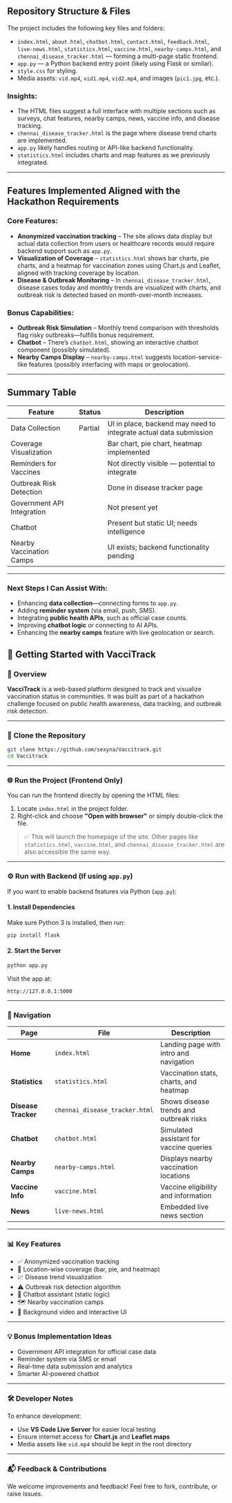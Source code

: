 ## Repository Structure & Files

The project includes the following key files and folders:

* `index.html`, `about.html`, `chatbot.html`, `contact.html`, `feedback.html`, `live-news.html`, `statistics.html`, `vaccine.html`, `nearby-camps.html`, and `chennai_disease_tracker.html` — forming a multi-page static frontend.
* `app.py` — a Python backend entry point (likely using Flask or similar).
* `style.css` for styling.
* Media assets: `vid.mp4`, `vid1.mp4`, `vid2.mp4`, and images (`pic1.jpg`, etc.).

### Insights:

* The HTML files suggest a full interface with multiple sections such as surveys, chat features, nearby camps, news, vaccine info, and disease tracking.
* `chennai_disease_tracker.html` is the page where disease trend charts are implemented.
* `app.py` likely handles routing or API-like backend functionality.
* `statistics.html` includes charts and map features as we previously integrated.

---

## Features Implemented Aligned with the Hackathon Requirements

### Core Features:

* **Anonymized vaccination tracking** – The site allows data display but actual data collection from users or healthcare records would require backend support such as `app.py`.
* **Visualization of Coverage** – `statistics.html` shows bar charts, pie charts, and a heatmap for vaccination zones using Chart.js and Leaflet, aligned with tracking coverage by location.
* **Disease & Outbreak Monitoring** – In `chennai_disease_tracker.html`, disease cases today and monthly trends are visualized with charts, and outbreak risk is detected based on month-over-month increases.

### Bonus Capabilities:

* **Outbreak Risk Simulation** – Monthly trend comparison with thresholds flag risky outbreaks—fulfills bonus requirement.
* **Chatbot** – There’s `chatbot.html`, showing an interactive chatbot component (possibly simulated).
* **Nearby Camps Display** – `nearby-camps.html` suggests location-service-like features (possibly interfacing with maps or geolocation).

---

## Summary Table

| Feature                    | Status  | Description                                                       |
| -------------------------- | ------- | ----------------------------------------------------------------- |
| Data Collection            | Partial | UI in place, backend may need to integrate actual data submission |
| Coverage Visualization     |         | Bar chart, pie chart, heatmap implemented                         |
| Reminders for Vaccines     |         | Not directly visible — potential to integrate                     |
| Outbreak Risk Detection    |         | Done in disease tracker page                                      |
| Government API Integration |         | Not present yet                                                   |
| Chatbot                    |         | Present but static UI; needs intelligence                         |
| Nearby Vaccination Camps   |         | UI exists; backend functionality pending                          |

---

### Next Steps I Can Assist With:

* Enhancing **data collection**—connecting forms to `app.py`.
* Adding **reminder system** (via email, push, SMS).
* Integrating **public health APIs**, such as official case counts.
* Improving **chatbot logic** or connecting to AI APIs.
* Enhancing the **nearby camps** feature with live geolocation or search.



## 🚀 Getting Started with VacciTrack

### 🧾 Overview

**VacciTrack** is a web-based platform designed to track and visualize vaccination status in communities. It was built as part of a hackathon challenge focused on public health awareness, data tracking, and outbreak risk detection.

---

### 📁 Clone the Repository

```bash
git clone https://github.com/sexyna/Vaccitrack.git
cd Vaccitrack
```

---

### 🌐 Run the Project (Frontend Only)

You can run the frontend directly by opening the HTML files:

1. Locate `index.html` in the project folder.
2. Right-click and choose **"Open with browser"** or simply double-click the file.

> ✅ This will launch the homepage of the site. Other pages like `statistics.html`, `vaccine.html`, and `chennai_disease_tracker.html` are also accessible the same way.

---

### ⚙️ Run with Backend (If using `app.py`)

If you want to enable backend features via Python (`app.py`):

#### 1. Install Dependencies

Make sure Python 3 is installed, then run:

```bash
pip install flask
```

#### 2. Start the Server

```bash
python app.py
```

Visit the app at:

```
http://127.0.0.1:5000
```

---

### 🧭 Navigation

| Page                | File                           | Description                             |
| ------------------- | ------------------------------ | --------------------------------------- |
| **Home**            | `index.html`                   | Landing page with intro and navigation  |
| **Statistics**      | `statistics.html`              | Vaccination stats, charts, and heatmap  |
| **Disease Tracker** | `chennai_disease_tracker.html` | Shows disease trends and outbreak risks |
| **Chatbot**         | `chatbot.html`                 | Simulated assistant for vaccine queries |
| **Nearby Camps**    | `nearby-camps.html`            | Displays nearby vaccination locations   |
| **Vaccine Info**    | `vaccine.html`                 | Vaccine eligibility and information     |
| **News**            | `live-news.html`               | Embedded live news section              |

---

### 📊 Key Features

* ✅ Anonymized vaccination tracking
* 📍 Location-wise coverage (bar, pie, and heatmap)
* 📈 Disease trend visualization
* ⚠️ Outbreak risk detection algorithm
* 🧠 Chatbot assistant (static logic)
* 🗺️ Nearby vaccination camps
* 🎥 Background video and interactive UI

---

### 💡 Bonus Implementation Ideas

* Government API integration for official case data
* Reminder system via SMS or email
* Real-time data submission and analytics
* Smarter AI-powered chatbot

---

### 🛠 Developer Notes

To enhance development:

* Use **VS Code Live Server** for easier local testing
* Ensure internet access for **Chart.js** and **Leaflet maps**
* Media assets like `vid.mp4` should be kept in the root directory

---

### 📬 Feedback & Contributions

We welcome improvements and feedback! Feel free to fork, contribute, or raise issues.
